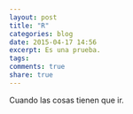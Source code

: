 ```yaml
---
layout: post
title: "R"
categories: blog
date: 2015-04-17 14:56
excerpt: Es una prueba.
tags: 
comments: true 
share: true 
---
```


Cuando las cosas tienen que ir.
